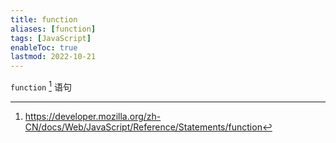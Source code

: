 ```yaml
---
title: function
aliases: [function]
tags: [JavaScript]
enableToc: true
lastmod: 2022-10-21
---
```


`function` [^1] 语句

[^1]: <https://developer.mozilla.org/zh-CN/docs/Web/JavaScript/Reference/Statements/function>
